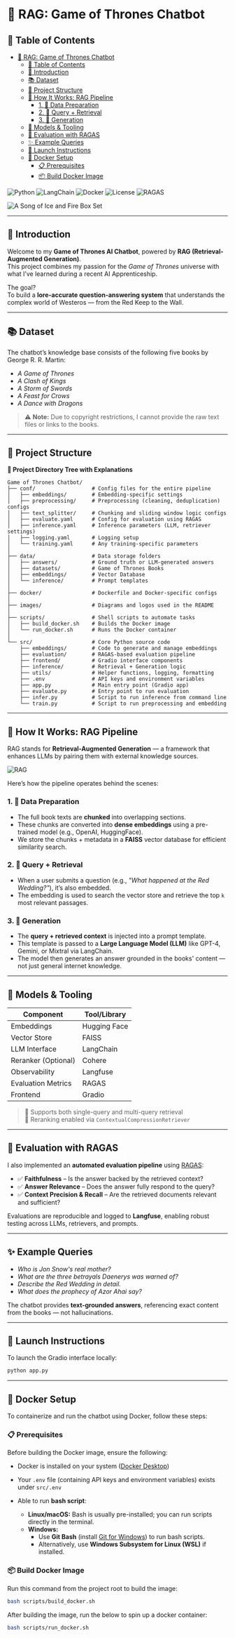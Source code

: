 # 🐉 RAG: Game of Thrones Chatbot

## 📑 Table of Contents

- [🐉 RAG: Game of Thrones Chatbot](#-rag-game-of-thrones-chatbot)
  - [📑 Table of Contents](#-table-of-contents)
  - [🧠 Introduction](#-introduction)
  - [📚 Dataset](#-dataset)
  - [📁 Project Structure](#-project-structure)
  - [🧩 How It Works: RAG Pipeline](#-how-it-works-rag-pipeline)
    - [1. 🔧 Data Preparation](#1--data-preparation)
    - [2. 🔎 Query + Retrieval](#2--query--retrieval)
    - [3. 💬 Generation](#3--generation)
  - [🧠 Models \& Tooling](#-models--tooling)
  - [🧪 Evaluation with RAGAS](#-evaluation-with-ragas)
  - [✨ Example Queries](#-example-queries)
  - [🚀 Launch Instructions](#-launch-instructions)
  - [🧱 Docker Setup ](#🧱-docker-setup)
    - [📋 Prerequisites](#-prerequisites)
    - [📦 Build Docker Image](#-build-docker-image)

![Python](https://img.shields.io/badge/Python-3.11-blue)
![LangChain](https://img.shields.io/badge/LangChain-Integrated-yellow)
![Docker](https://img.shields.io/badge/Docker-Ready-green)
![License](https://img.shields.io/badge/License-MIT-lightgrey)
![RAGAS](https://img.shields.io/badge/Evaluation-RAGAS-critical)

![A Song of Ice and Fire Box Set](images/george-r-r-martin-s-a-game-of-thrones-5-book-boxed-set-song-of-ice-and-fire-series.jpg)

---

## 🧠 Introduction

Welcome to my **Game of Thrones AI Chatbot**, powered by **RAG (Retrieval-Augmented Generation)**.  
This project combines my passion for the _Game of Thrones_ universe with what I’ve learned during a recent AI Apprenticeship.

The goal?  
To build a **lore-accurate question-answering system** that understands the complex world of Westeros — from the Red Keep to the Wall.

---

## 📚 Dataset

The chatbot’s knowledge base consists of the following five books by George R. R. Martin:

- _A Game of Thrones_
- _A Clash of Kings_
- _A Storm of Swords_
- _A Feast for Crows_
- _A Dance with Dragons_

> ⚠️ **Note:** Due to copyright restrictions, I cannot provide the raw text files or links to the books.

---

## 📁 Project Structure

<summary><strong>📁 Project Directory Tree with Explanations</strong></summary>

```plaintext
Game of Thrones Chatbot/
├── conf/                  # Config files for the entire pipeline
│   ├── embeddings/        # Embedding-specific settings
│   ├── preprocessing/     # Preprocessing (cleaning, deduplication) configs
│   ├── text_splitter/     # Chunking and sliding window logic configs
│   ├── evaluate.yaml      # Config for evaluation using RAGAS
│   ├── inference.yaml     # Inference parameters (LLM, retriever settings)
│   ├── logging.yaml       # Logging setup
│   └── training.yaml      # Any training-specific parameters
│
├── data/                  # Data storage folders
│   ├── answers/           # Ground truth or LLM-generated answers
│   ├── datasets/          # Game of Thrones Books
│   ├── embeddings/        # Vector Database
│   └── inference/         # Prompt templates
│
├── docker/                # Dockerfile and Docker-specific configs
│
├── images/                # Diagrams and logos used in the README
│
├── scripts/               # Shell scripts to automate tasks
│   ├── build_docker.sh    # Builds the Docker image
│   └── run_docker.sh      # Runs the Docker container
│
└── src/                   # Core Python source code
    ├── embeddings/        # Code to generate and manage embeddings
    ├── evaluation/        # RAGAS-based evaluation pipeline
    ├── frontend/          # Gradio interface components
    ├── inference/         # Retrieval + Generation logic
    ├── utils/             # Helper functions, logging, formatting
    ├── .env               # API keys and environment variables
    ├── app.py             # Main entry point (Gradio app)
    ├── evaluate.py        # Entry point to run evaluation
    ├── infer.py           # Script to run inference from command line
    └── train.py           # Script to run preprocessing and embedding
```

---

## 🧩 How It Works: RAG Pipeline

RAG stands for **Retrieval-Augmented Generation** — a framework that enhances LLMs by pairing them with external knowledge sources.

![RAG](images/classicalrag.png)

Here’s how the pipeline operates behind the scenes:

### 1. 🔧 Data Preparation

- The full book texts are **chunked** into overlapping sections.
- These chunks are converted into **dense embeddings** using a pre-trained model (e.g., OpenAI, HuggingFace).
- We store the chunks + metadata in a **FAISS** vector database for efficient similarity search.

### 2. 🔎 Query + Retrieval

- When a user submits a question (e.g., _"What happened at the Red Wedding?"_), it’s also embedded.
- The embedding is used to search the vector store and retrieve the top `k` most relevant passages.

### 3. 💬 Generation

- The **query + retrieved context** is injected into a prompt template.
- This template is passed to a **Large Language Model (LLM)** like GPT-4, Gemini, or Mixtral via LangChain.
- The model then generates an answer grounded in the books' content — not just general internet knowledge.

---

## 🧠 Models & Tooling

| Component           | Tool/Library |
| ------------------- | ------------ |
| Embeddings          | Hugging Face |
| Vector Store        | FAISS        |
| LLM Interface       | LangChain    |
| Reranker (Optional) | Cohere       |
| Observability       | Langfuse     |
| Evaluation Metrics  | RAGAS        |
| Frontend            | Gradio       |

> 🔁 Supports both single-query and multi-query retrieval  
> 🔄 Reranking enabled via `ContextualCompressionRetriever`

---

## 🧪 Evaluation with RAGAS

I also implemented an **automated evaluation pipeline** using [RAGAS](https://github.com/explodinggradients/ragas):

- ✅ **Faithfulness** – Is the answer backed by the retrieved context?
- ✅ **Answer Relevance** – Does the answer fully respond to the query?
- ✅ **Context Precision & Recall** – Are the retrieved documents relevant and sufficient?

Evaluations are reproducible and logged to **Langfuse**, enabling robust testing across LLMs, retrievers, and prompts.

---

## ✨ Example Queries

- _Who is Jon Snow's real mother?_
- _What are the three betrayals Daenerys was warned of?_
- _Describe the Red Wedding in detail._
- _What does the prophecy of Azor Ahai say?_

The chatbot provides **text-grounded answers**, referencing exact content from the books — not hallucinations.

---

## 🚀 Launch Instructions

To launch the Gradio interface locally:

```bash
python app.py
```

---

## 🧱 Docker Setup

To containerize and run the chatbot using Docker, follow these steps:

### 📋 Prerequisites

Before building the Docker image, ensure the following:

- Docker is installed on your system ([Docker Desktop](https://docs.docker.com/get-docker/))
- Your `.env` file (containing API keys and environment variables) exists under `src/.env`
- Able to run **bash script**:

  - **Linux/macOS:** Bash is usually pre-installed; you can run scripts directly in the terminal.
  - **Windows:**
    - Use **Git Bash** (install [Git for Windows](https://git-scm.com/download/win)) to run bash scripts.
    - Alternatively, use **Windows Subsystem for Linux (WSL)** if installed.

### 📦 Build Docker Image

Run this command from the project root to build the image:

```bash
bash scripts/build_docker.sh
```

After building the image, run the below to spin up a docker container:

```bash
bash scripts/run_docker.sh
```

